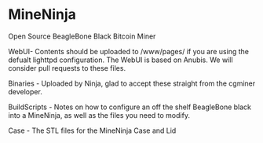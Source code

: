 MineNinja
=========

Open Source BeagleBone Black Bitcoin Miner

WebUI- Contents should be uploaded to /www/pages/ if you are using the defualt lighttpd configuration. 
The WebUI is based on Anubis. We will consider pull requests to these files.

Binaries - Uploaded by Ninja, glad to accept these straight from the cgminer developer.

BuildScripts - Notes on how to configure an off the shelf BeagleBone black into a MineNinja, as well as the files you need to modify.

Case - The STL files for the MineNinja Case and Lid

